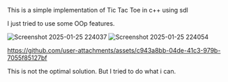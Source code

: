 This is a simple implementation of Tic Tac Toe in c++ using sdl

I just tried to use some OOp features. 


![Screenshot 2025-01-25 224037](https://github.com/user-attachments/assets/77de232c-8871-4e6b-b366-96a1de36f3c0)
![Screenshot 2025-01-25 224054](https://github.com/user-attachments/assets/81b47339-52ff-49e3-84c0-44b66fb4e72b)


https://github.com/user-attachments/assets/c943a8bb-04de-41c3-979b-7055f85127bf


This is not the optimal solution. But I tried to do what i can.
